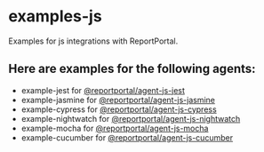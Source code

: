 # examples-js
Examples for js integrations with ReportPortal.
## Here are examples for the following agents:

* example-jest for [@reportportal/agent-js-jest](https://www.npmjs.com/package/@reportportal/agent-js-jest)
* example-jasmine for [@reportportal/agent-js-jasmine](https://www.npmjs.com/package/@reportportal/agent-js-jasmine)
* example-cypress for [@reportportal/agent-js-cypress](https://www.npmjs.com/package/@reportportal/agent-js-cypress)
* example-nightwatch for [@reportportal/agent-js-nightwatch](https://www.npmjs.com/package/@reportportal/agent-js-nightwatch)
* example-mocha for [@reportportal/agent-js-mocha](https://www.npmjs.com/package/@reportportal/agent-js-mocha)
* example-cucumber for [@reportportal/agent-js-cucumber](https://www.npmjs.com/package/@reportportal/agent-js-cucumber)
